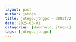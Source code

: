 ```yaml
---
layout: post
author: jotego
title: jotego.jtngpc - d893f72
date: 2025-03-01
categories: [Handheld, jtngpc]
tags: [jotego.jtngpc]
---
```


